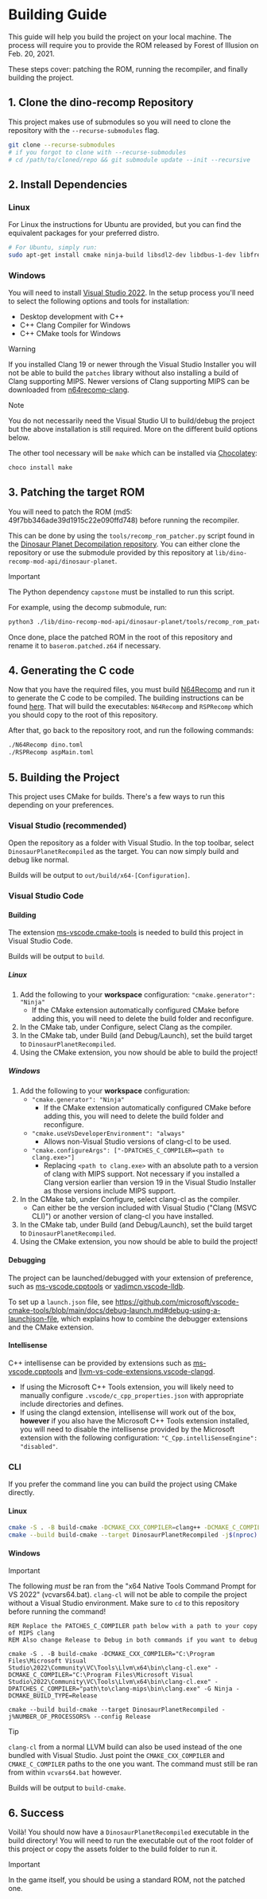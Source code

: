 # Building Guide

This guide will help you build the project on your local machine. The process will require you to provide the ROM released by Forest of Illusion on Feb. 20, 2021.

These steps cover: patching the ROM, running the recompiler, and finally building the project.

## 1. Clone the dino-recomp Repository
This project makes use of submodules so you will need to clone the repository with the `--recurse-submodules` flag.

```bash
git clone --recurse-submodules
# if you forgot to clone with --recurse-submodules
# cd /path/to/cloned/repo && git submodule update --init --recursive
```

## 2. Install Dependencies

### Linux
For Linux the instructions for Ubuntu are provided, but you can find the equivalent packages for your preferred distro.

```bash
# For Ubuntu, simply run:
sudo apt-get install cmake ninja-build libsdl2-dev libdbus-1-dev libfreetype-dev lld llvm clang
```

### Windows
You will need to install [Visual Studio 2022](https://visualstudio.microsoft.com/downloads/).
In the setup process you'll need to select the following options and tools for installation:
- Desktop development with C++
- C++ Clang Compiler for Windows
- C++ CMake tools for Windows

> [!WARNING]
> If you installed Clang 19 or newer through the Visual Studio Installer you will not be able to build the `patches` library without also installing a build of Clang supporting MIPS. Newer versions of Clang supporting MIPS can be downloaded from [n64recomp-clang](https://github.com/LT-Schmiddy/n64recomp-clang/releases).

> [!NOTE]
> You do not necessarily need the Visual Studio UI to build/debug the project but the above installation is still required. More on the different build options below. 

The other tool necessary will be `make` which can be installed via [Chocolatey](https://chocolatey.org/):
```bash
choco install make
```

## 3. Patching the target ROM
You will need to patch the ROM (md5: 49f7bb346ade39d1915c22e090ffd748) before running the recompiler.

This can be done by using the `tools/recomp_rom_patcher.py` script found in the [Dinosaur Planet Decompilation repository](https://github.com/zestydevy/dinosaur-planet). You can either clone the repository or use the submodule provided by this repository at `lib/dino-recomp-mod-api/dinosaur-planet`.

> [!IMPORTANT]
> The Python dependency `capstone` must be installed to run this script.

For example, using the decomp submodule, run:
```bash
python3 ./lib/dino-recomp-mod-api/dinosaur-planet/tools/recomp_rom_patcher.py -o baserom.patched.z64 baserom.z64
```

Once done, place the patched ROM in the root of this repository and rename it to `baserom.patched.z64` if necessary.

## 4. Generating the C code

Now that you have the required files, you must build [N64Recomp](https://github.com/Mr-Wiseguy/N64Recomp) and run it to generate the C code to be compiled. The building instructions can be found [here](https://github.com/Mr-Wiseguy/N64Recomp?tab=readme-ov-file#building). That will build the executables: `N64Recomp` and `RSPRecomp` which you should copy to the root of this repository.

After that, go back to the repository root, and run the following commands:
```bash
./N64Recomp dino.toml
./RSPRecomp aspMain.toml
```

## 5. Building the Project

This project uses CMake for builds. There's a few ways to run this depending on your preferences.

### Visual Studio (recommended)

Open the repository as a folder with Visual Studio. In the top toolbar, select `DinosaurPlanetRecompiled` as the target. You can now simply build and debug like normal.

Builds will be output to `out/build/x64-[Configuration]`.

### Visual Studio Code

#### Building
The extension [ms-vscode.cmake-tools](https://marketplace.visualstudio.com/items?itemName=ms-vscode.cmake-tools) is needed to build this project in Visual Studio Code.

Builds will be output to `build`.

##### Linux
1. Add the following to your **workspace** configuration: `"cmake.generator": "Ninja"`
    - If the CMake extension automatically configured CMake before adding this, you will need to delete the build folder and reconfigure.
2. In the CMake tab, under Configure, select Clang as the compiler.
3. In the CMake tab, under Build (and Debug/Launch), set the build target to `DinosaurPlanetRecompiled`.
4. Using the CMake extension, you now should be able to build the project!

##### Windows
1. Add the following to your **workspace** configuration:
    - `"cmake.generator": "Ninja"`
        - If the CMake extension automatically configured CMake before adding this, you will need to delete the build folder and reconfigure.
    - `"cmake.useVsDeveloperEnvironment": "always"`
        - Allows non-Visual Studio versions of clang-cl to be used.
    - `"cmake.configureArgs": ["-DPATCHES_C_COMPILER=<path to clang.exe>"]`
        - Replacing `<path to clang.exe>` with an absolute path to a version of clang with MIPS support. Not necessary if you installed a Clang version earlier than version 19 in the Visual Studio Installer as those versions include MIPS support.
2. In the CMake tab, under Configure, select clang-cl as the compiler.
    - Can either be the version included with Visual Studio ("Clang (MSVC CLI)") or another version of clang-cl you have installed.
3. In the CMake tab, under Build (and Debug/Launch), set the build target to `DinosaurPlanetRecompiled`.
6. Using the CMake extension, you now should be able to build the project!

#### Debugging
The project can be launched/debugged with your extension of preference, such as [ms-vscode.cpptools](https://marketplace.visualstudio.com/items?itemName=ms-vscode.cpptools) or [vadimcn.vscode-lldb](https://marketplace.visualstudio.com/items?itemName=vadimcn.vscode-lldb).

To set up a `launch.json` file, see https://github.com/microsoft/vscode-cmake-tools/blob/main/docs/debug-launch.md#debug-using-a-launchjson-file, which explains how to combine the debugger extensions and the CMake extension.

#### Intellisense
C++ intellisense can be provided by extensions such as [ms-vscode.cpptools](https://marketplace.visualstudio.com/items?itemName=ms-vscode.cpptools) and [llvm-vs-code-extensions.vscode-clangd](https://marketplace.visualstudio.com/items?itemName=llvm-vs-code-extensions.vscode-clangd).

- If using the Microsoft C++ Tools extension, you will likely need to manually configure `.vscode/c_cpp_properties.json` with appropriate include directories and defines.
- If using the clangd extension, intellisense will work out of the box, **however** if you also have the Microsoft C++ Tools extension installed, you will need to disable the intellisense provided by the Microsoft extension with the following configuration: `"C_Cpp.intelliSenseEngine": "disabled"`.

### CLI

If you prefer the command line you can build the project using CMake directly.

#### Linux
```bash
cmake -S . -B build-cmake -DCMAKE_CXX_COMPILER=clang++ -DCMAKE_C_COMPILER=clang -G Ninja -DCMAKE_BUILD_TYPE=Release # or Debug if you want to debug
cmake --build build-cmake --target DinosaurPlanetRecompiled -j$(nproc) --config Release # or Debug
```

#### Windows
> [!IMPORTANT]  
> The following *must* be ran from the "x64 Native Tools Command Prompt for VS 2022" (vcvars64.bat). `clang-cl` will not be able to compile the project without a Visual Studio environment. Make sure to `cd` to this repository before running the command!

```batch
REM Replace the PATCHES_C_COMPILER path below with a path to your copy of MIPS clang
REM Also change Release to Debug in both commands if you want to debug

cmake -S . -B build-cmake -DCMAKE_CXX_COMPILER="C:\Program Files\Microsoft Visual Studio\2022\Community\VC\Tools\Llvm\x64\bin\clang-cl.exe" -DCMAKE_C_COMPILER="C:\Program Files\Microsoft Visual Studio\2022\Community\VC\Tools\Llvm\x64\bin\clang-cl.exe" -DPATCHES_C_COMPILER="path\to\clang-mips\bin\clang.exe" -G Ninja -DCMAKE_BUILD_TYPE=Release

cmake --build build-cmake --target DinosaurPlanetRecompiled -j%NUMBER_OF_PROCESSORS% --config Release
```

> [!TIP]
> `clang-cl` from a normal LLVM build can also be used instead of the one bundled with Visual Studio. Just point the `CMAKE_CXX_COMPILER` and `CMAKE_C_COMPILER` paths to the one you want. The command must still be ran from within `vcvars64.bat` however.

Builds will be output to `build-cmake`.

## 6. Success

Voilà! You should now have a `DinosaurPlanetRecompiled` executable in the build directory! You will need to run the executable out of the root folder of this project or copy the assets folder to the build folder to run it.

> [!IMPORTANT]  
> In the game itself, you should be using a standard ROM, not the patched one.
